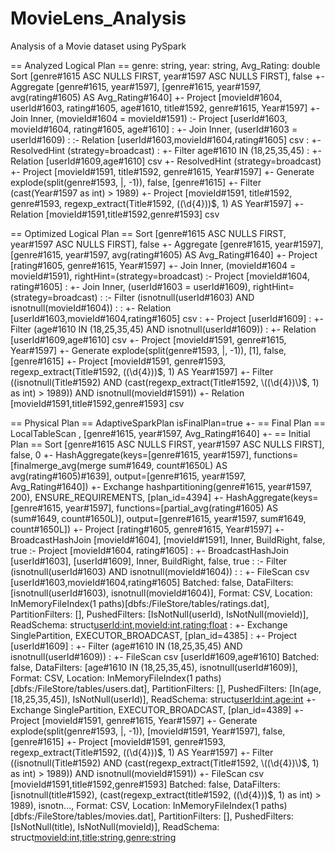 # MovieLens_Analysis
Analysis of a Movie dataset using PySpark

== Analyzed Logical Plan ==
genre: string, year: string, Avg_Rating: double
Sort [genre#1615 ASC NULLS FIRST, year#1597 ASC NULLS FIRST], false
+- Aggregate [genre#1615, year#1597], [genre#1615, year#1597, avg(rating#1605) AS Avg_Rating#1640]
   +- Project [movieId#1604, userId#1603, rating#1605, age#1610, title#1592, genre#1615, Year#1597]
      +- Join Inner, (movieId#1604 = movieId#1591)
         :- Project [userId#1603, movieId#1604, rating#1605, age#1610]
         :  +- Join Inner, (userId#1603 = userId#1609)
         :     :- Relation [userId#1603,movieId#1604,rating#1605] csv
         :     +- ResolvedHint (strategy=broadcast)
         :        +- Filter age#1610 IN (18,25,35,45)
         :           +- Relation [userId#1609,age#1610] csv
         +- ResolvedHint (strategy=broadcast)
            +- Project [movieId#1591, title#1592, genre#1615, Year#1597]
               +- Generate explode(split(genre#1593, \|, -1)), false, [genre#1615]
                  +- Filter (cast(Year#1597 as int) > 1989)
                     +- Project [movieId#1591, title#1592, genre#1593, regexp_extract(Title#1592, \((\d{4})\)$, 1) AS Year#1597]
                        +- Relation [movieId#1591,title#1592,genre#1593] csv

== Optimized Logical Plan ==
Sort [genre#1615 ASC NULLS FIRST, year#1597 ASC NULLS FIRST], false
+- Aggregate [genre#1615, year#1597], [genre#1615, year#1597, avg(rating#1605) AS Avg_Rating#1640]
   +- Project [rating#1605, genre#1615, Year#1597]
      +- Join Inner, (movieId#1604 = movieId#1591), rightHint=(strategy=broadcast)
         :- Project [movieId#1604, rating#1605]
         :  +- Join Inner, (userId#1603 = userId#1609), rightHint=(strategy=broadcast)
         :     :- Filter (isnotnull(userId#1603) AND isnotnull(movieId#1604))
         :     :  +- Relation [userId#1603,movieId#1604,rating#1605] csv
         :     +- Project [userId#1609]
         :        +- Filter (age#1610 IN (18,25,35,45) AND isnotnull(userId#1609))
         :           +- Relation [userId#1609,age#1610] csv
         +- Project [movieId#1591, genre#1615, Year#1597]
            +- Generate explode(split(genre#1593, \|, -1)), [1], false, [genre#1615]
               +- Project [movieId#1591, genre#1593, regexp_extract(Title#1592, \((\d{4})\)$, 1) AS Year#1597]
                  +- Filter ((isnotnull(Title#1592) AND (cast(regexp_extract(Title#1592, \((\d{4})\)$, 1) as int) > 1989)) AND isnotnull(movieId#1591))
                     +- Relation [movieId#1591,title#1592,genre#1593] csv

== Physical Plan ==
AdaptiveSparkPlan isFinalPlan=true
+- == Final Plan ==
   LocalTableScan <empty>, [genre#1615, year#1597, Avg_Rating#1640]
+- == Initial Plan ==
   Sort [genre#1615 ASC NULLS FIRST, year#1597 ASC NULLS FIRST], false, 0
   +- HashAggregate(keys=[genre#1615, year#1597], functions=[finalmerge_avg(merge sum#1649, count#1650L) AS avg(rating#1605)#1639], output=[genre#1615, year#1597, Avg_Rating#1640])
      +- Exchange hashpartitioning(genre#1615, year#1597, 200), ENSURE_REQUIREMENTS, [plan_id=4394]
         +- HashAggregate(keys=[genre#1615, year#1597], functions=[partial_avg(rating#1605) AS (sum#1649, count#1650L)], output=[genre#1615, year#1597, sum#1649, count#1650L])
            +- Project [rating#1605, genre#1615, Year#1597]
               +- BroadcastHashJoin [movieId#1604], [movieId#1591], Inner, BuildRight, false, true
                  :- Project [movieId#1604, rating#1605]
                  :  +- BroadcastHashJoin [userId#1603], [userId#1609], Inner, BuildRight, false, true
                  :     :- Filter (isnotnull(userId#1603) AND isnotnull(movieId#1604))
                  :     :  +- FileScan csv [userId#1603,movieId#1604,rating#1605] Batched: false, DataFilters: [isnotnull(userId#1603), isnotnull(movieId#1604)], Format: CSV, Location: InMemoryFileIndex(1 paths)[dbfs:/FileStore/tables/ratings.dat], PartitionFilters: [], PushedFilters: [IsNotNull(userId), IsNotNull(movieId)], ReadSchema: struct<userId:int,movieId:int,rating:float>
                  :     +- Exchange SinglePartition, EXECUTOR_BROADCAST, [plan_id=4385]
                  :        +- Project [userId#1609]
                  :           +- Filter (age#1610 IN (18,25,35,45) AND isnotnull(userId#1609))
                  :              +- FileScan csv [userId#1609,age#1610] Batched: false, DataFilters: [age#1610 IN (18,25,35,45), isnotnull(userId#1609)], Format: CSV, Location: InMemoryFileIndex(1 paths)[dbfs:/FileStore/tables/users.dat], PartitionFilters: [], PushedFilters: [In(age, [18,25,35,45]), IsNotNull(userId)], ReadSchema: struct<userId:int,age:int>
                  +- Exchange SinglePartition, EXECUTOR_BROADCAST, [plan_id=4389]
                     +- Project [movieId#1591, genre#1615, Year#1597]
                        +- Generate explode(split(genre#1593, \|, -1)), [movieId#1591, Year#1597], false, [genre#1615]
                           +- Project [movieId#1591, genre#1593, regexp_extract(Title#1592, \((\d{4})\)$, 1) AS Year#1597]
                              +- Filter ((isnotnull(Title#1592) AND (cast(regexp_extract(Title#1592, \((\d{4})\)$, 1) as int) > 1989)) AND isnotnull(movieId#1591))
                                 +- FileScan csv [movieId#1591,title#1592,genre#1593] Batched: false, DataFilters: [isnotnull(title#1592), (cast(regexp_extract(title#1592, \((\d{4})\)$, 1) as int) > 1989), isnotn..., Format: CSV, Location: InMemoryFileIndex(1 paths)[dbfs:/FileStore/tables/movies.dat], PartitionFilters: [], PushedFilters: [IsNotNull(title), IsNotNull(movieId)], ReadSchema: struct<movieId:int,title:string,genre:string>
